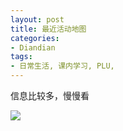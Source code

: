 ```yaml
---
layout: post
title: 最近活动地图
categories:
- Diandian
tags:
- 日常生活, 课内学习, PLU, 
---
```

<p>信息比较多，慢慢看</p>
<p class="edui-filter-align-center"><img src="http://m1.img.srcdd.com/farm5/d/2013/0327/14/61C84A6EE49FEA12413C7F363A75AB76_B500_900_487_575.PNG" /><br /></p>
